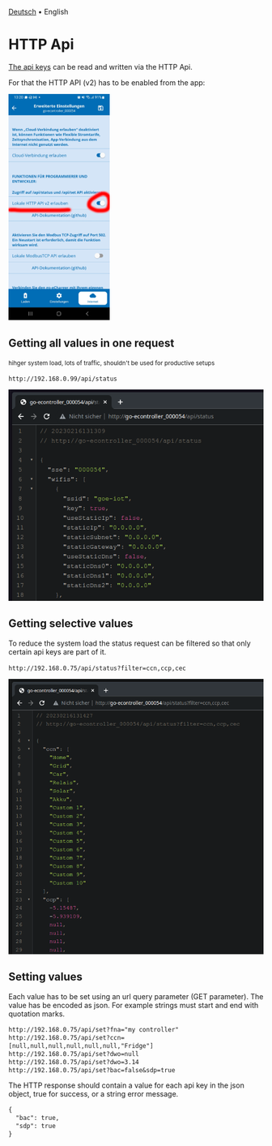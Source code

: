 [Deutsch](http-de.md) &bull; English

# HTTP Api

[The api keys](apikeys-en.md) can be read and written via the HTTP Api.

For that the HTTP API (v2) has to be enabled from the app:

<img src="screenshots/http-api-app-enable.png?raw=true" width="200" />

## Getting all values in one request
<small>hihger system load, lots of traffic, shouldn't be used for productive setups</small>

`http://192.168.0.99/api/status`

<img src="screenshots/http-api-status.png?raw=true" />

## Getting selective values
To reduce the system load the status request can be filtered so that only certain api keys are part of it.

`http://192.168.0.75/api/status?filter=ccn,ccp,cec`

<img src="screenshots/http-api-status-filtered.png?raw=true" />

## Setting values
Each value has to be set using an url query parameter (GET parameter). The value has be encoded as json. For example strings must start and end with quotation marks.

```
http://192.168.0.75/api/set?fna="my controller"
http://192.168.0.75/api/set?ccn=[null,null,null,null,null,null,"Fridge"]
http://192.168.0.75/api/set?dwo=null
http://192.168.0.75/api/set?dwo=3.14
http://192.168.0.75/api/set?bac=false&sdp=true
```

The HTTP response should contain a value for each api key in the json object, true for success, or a string error message.

```
{
  "bac": true,
  "sdp": true
}
```